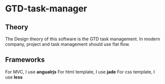 # GTD-task-manager
## Theory
The Design theory of this software is the GTD task management. In modern company, project and task management should use flat flow.

## Frameworks
For MVC, I use **angualrjs** For html template, I use **jade** For css template, I use **less**
